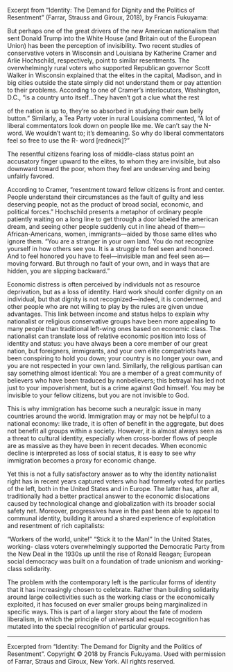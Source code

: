 




Excerpt from “Identity: The Demand for Dignity and the Politics of Resentment” (Farrar, Strauss and Giroux, 2018), by Francis Fukuyama:

But perhaps one of the great drivers of the new American nationalism that sent Donald Trump into the White House (and Britain out of the European Union) has been the perception of invisibility. Two recent studies of conservative voters in Wisconsin and Louisiana by Katherine Cramer and Arlie Hochschild, respectively, point to similar resentments. The overwhelmingly rural voters who supported Republican governor Scott Walker in Wisconsin explained that the elites in the capital, Madison, and in big cities outside the state simply did not understand them or pay attention to their problems. According to one of Cramer’s interlocutors, Washington, D.C., “is a country unto itself...They haven’t got a clue what the rest

of the nation is up to, they’re so absorbed in studying their own belly button.” Similarly, a Tea Party voter in rural Louisiana commented, “A lot of liberal commentators look down on people like me. We can’t say the N-word. We wouldn’t want to; it’s demeaning. So why do liberal commentators feel so free to use the R- word [redneck]?”

The resentful citizens fearing loss of middle-class status point an accusatory finger upward to the elites, to whom they are invisible, but also downward toward the poor, whom they feel are undeserving and being unfairly favored.


According to Cramer, “resentment toward fellow citizens is front and center. People understand their circumstances as the fault of guilty and less deserving people, not as the product of broad social, economic, and political forces.” Hochschild presents a metaphor of ordinary people patiently waiting on a long line to get through a door labeled the american dream, and seeing other people suddenly cut in line ahead of them—African-Americans, women, immigrants—aided by those same elites who ignore them. “You are a stranger in your own land. You do not recognize yourself in how others see you. It is a struggle to feel seen and honored. And to feel honored you have to feel—invisible man and feel seen as—moving forward. But through no fault of your own, and in ways that are hidden, you are slipping backward.”

Economic distress is often perceived by individuals not as resource deprivation, but as a loss of identity. Hard work should confer dignity on an individual, but that dignity is not recognized—indeed, it is condemned, and other people who are not willing to play by the rules are given undue advantages. This link between income and status helps to explain why nationalist or religious conservative groups have been more appealing to many people than traditional left-wing ones based on economic class. The nationalist can translate loss of relative economic position into loss of identity and status: you have always been a core member of our great nation, but foreigners, immigrants, and your own elite compatriots have been conspiring to hold you down; your country is no longer your own, and you are not respected in your own land. Similarly, the religious partisan can say something almost identical: You are a member of a great community of believers who have been traduced by nonbelievers; this betrayal has led not just to your impoverishment, but is a crime against God himself. You may be invisible to your fellow citizens, but you are not invisible to God.

This is why immigration has become such a neuralgic issue in many countries around the world. Immigration may or may not be helpful to a national economy: like trade, it is often of benefit in the aggregate, but does not benefit all groups within a society. However, it is almost always seen as a threat to cultural identity, especially when cross-border flows of people are as massive as they have been in recent decades. When economic decline is interpreted as loss of social status, it is easy to see why immigration becomes a proxy for economic change.

Yet this is not a fully satisfactory answer as to why the identity nationalist right has in recent years captured voters who had formerly voted for parties of the left, both in the United States and in Europe. The latter has, after all, traditionally had a better practical answer to the economic dislocations caused by technological change and globalization with its broader social safety net. Moreover, progressives have in the past been able to appeal to communal identity, building it around a shared experience of exploitation and resentment of rich capitalists:

“Workers of the world, unite!” “Stick it to the Man!” In the United States, working- class voters overwhelmingly supported the Democratic Party from the New Deal in the 1930s up until the rise of Ronald Reagan; European social democracy was built on a foundation of trade unionism and working-class solidarity.

The problem with the contemporary left is the particular forms of identity that it has increasingly chosen to celebrate. Rather than building solidarity around large collectivities such as the working class or the economically exploited, it has focused on ever smaller groups being marginalized in specific ways. This is part of a larger story about the fate of modern liberalism, in which the principle of universal and equal recognition has mutated into the special recognition of particular groups.

_________

Excerpted from “Identity: The Demand for Dignity and the Politics of Resentment”. Copyright © 2018 by Francis Fukuyama. Used with permission of Farrar, Straus and Giroux, New York. All rights reserved.
